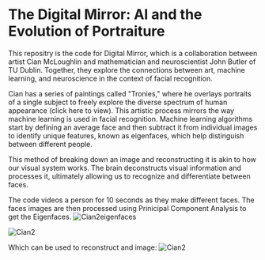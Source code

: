 # The Digital Mirror: AI and the Evolution of Portraiture

This repositry is the code for Digital Mirror, which is a collaboration between artist Cian McLoughlin and mathematician and neuroscientist John Butler of TU Dublin. Together, they explore the connections between art, machine learning, and neuroscience in the context of facial recognition.
 
Cian has a series of paintings called "Tronies," where he overlays portraits of a single subject to freely explore the diverse spectrum of human appearance (click here to view). This artistic process mirrors the way machine learning is used in facial recognition. Machine learning algorithms start by defining an average face and then subtract it from individual images to identify unique features, known as eigenfaces, which help distinguish between different people.
 
This method of breaking down an image and reconstructing it is akin to how our visual system works. The brain deconstructs visual information and processes it, ultimately allowing us to recognize and differentiate between faces.

The code videos a person for 10 seconds as they make different faces. The faces images are then processed using Prinicipal Component Analysis to get the Eigenfaces.
![Cian2eigenfaces](https://github.com/user-attachments/assets/6dbde16c-6ab7-408e-abf6-18b7c9c0a687)

![Cian2](https://github.com/user-attachments/assets/7acf3ff4-f3e5-4c52-84b1-72305e77d157)

Which can be used to reconstruct and image:
![Cian2](https://github.com/user-attachments/assets/2d427df2-252c-45ca-b086-8977bedf3d69)
